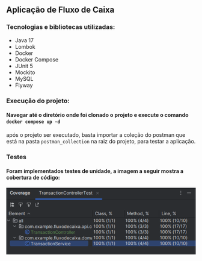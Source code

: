 ## Aplicação de Fluxo de Caixa

### Tecnologias e bibliotecas utilizadas:
* Java 17
* Lombok
* Docker
* Docker Compose
* JUnit 5
* Mockito
* MySQL
* Flyway

### Execução do projeto:
#### Navegar até o diretório onde foi clonado o projeto e execute o comando `docker compose up -d`
após o projeto ser executado, basta importar a coleção do postman que está na pasta `postman_collection`
na raiz do projeto, para testar a aplicação.

### Testes
#### Foram implementados testes de unidade, a imagem a seguir mostra a cobertura de código:

![img.png](img.png)